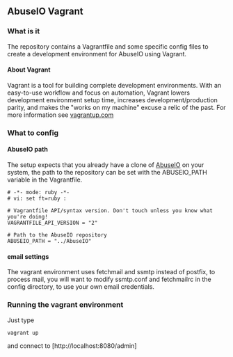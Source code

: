 ## AbuseIO Vagrant

### What is it
The repository contains a Vagrantfile and some specific config files to create a development environment for AbuseIO using Vagrant.

#### About Vagrant
Vagrant is a tool for building complete development environments. With an easy-to-use workflow and focus on automation, Vagrant 
lowers development environment setup time, increases development/production parity, and makes the "works on my machine" excuse a 
relic of the past. For more information see [vagrantup.com](http://vagrantup.com)

### What to config

#### AbuseIO path
The setup expects that you already have a clone of [AbuseIO](https://github.com/AbuseIO/AbuseIO) on your system, the path to the repository
can be set with the ABUSEIO_PATH variable in the Vagrantfile.


    # -*- mode: ruby -*-
    # vi: set ft=ruby :

    # Vagrantfile API/syntax version. Don't touch unless you know what you're doing!
    VAGRANTFILE_API_VERSION = "2"

    # Path to the AbuseIO repository
    ABUSEIO_PATH = "../AbuseIO"

#### email settings
The vagrant environment uses fetchmail and ssmtp instead of postfix, to process mail, you will want to modify ssmtp.conf and fetchmailrc 
in the config directory, to use your own email credentials.

### Running the vagrant environment

Just type 

    vagrant up

and connect to [http://localhost:8080/admin]


